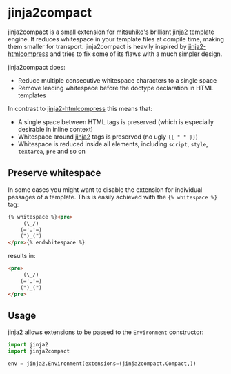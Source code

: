 # jinja2compact
jinja2compact is a small extension for [mitsuhiko](https://github.com/mitsuhiko)'s brilliant [jinja2](http://jinja.pocoo.org) template engine. It reduces whitespace in your template files at compile time, making them smaller for transport. jinja2compact is heavily inspired by [jinja2-htmlcompress](https://github.com/mitsuhiko/jinja2-htmlcompress) and tries to fix some of its flaws with a much simpler design.

jinja2compact does:
* Reduce multiple consecutive whitespace characters to a single space
* Remove leading whitespace before the doctype declaration in HTML templates

In contrast to [jinja2-htmlcompress](https://github.com/mitsuhiko/jinja2-htmlcompress) this means that:
* A single space between HTML tags is preserved (which is especially desirable in inline context)
* Whitespace around [jinja2](http://jinja.pocoo.org) tags is preserved (no ugly `{{ " " }}`)
* Whitespace is reduced inside all elements, including `script`, `style`, `textarea`, `pre` and so on

## Preserve whitespace
In some cases you might want to disable the extension for individual passages of a template. This is easily achieved with the `{% whitespace %}` tag:
```HTML
{% whitespace %}<pre>
     (\_/)
    (='.'=)
    (")_(") 
</pre>{% endwhitespace %}
```
results in:
```HTML
<pre>
     (\_/)
    (='.'=)
    (")_(") 
</pre>
```

## Usage
jinja2 allows extensions to be passed to the `Environment` constructor:
```python
import jinja2
import jinja2compact

env = jinja2.Environment(extensions=(jinja2compact.Compact,))
``` 
